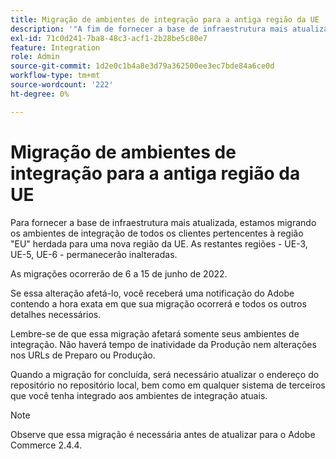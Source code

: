 ```yaml
---
title: Migração de ambientes de integração para a antiga região da UE
description: '"A fim de fornecer a base de infraestrutura mais atualizada, estamos migrando os ambientes de integração de todos os clientes pertencentes à região "EU" herdada para uma nova região da UE. O restante das regiões &ndash; EU-3, EU-5, EU-6 &ndash; permanecerão as mesmas.  '''
exl-id: 71c0d241-7ba8-48c3-acf1-2b28be5c80e7
feature: Integration
role: Admin
source-git-commit: 1d2e0c1b4a8e3d79a362500ee3ec7bde84a6ce0d
workflow-type: tm+mt
source-wordcount: '222'
ht-degree: 0%

---
```


# Migração de ambientes de integração para a antiga região da UE

Para fornecer a base de infraestrutura mais atualizada, estamos migrando os ambientes de integração de todos os clientes pertencentes à região &quot;EU&quot; herdada para uma nova região da UE. As restantes regiões - UE-3, UE-5, UE-6 - permanecerão inalteradas.

As migrações ocorrerão de 6 a 15 de junho de 2022.

Se essa alteração afetá-lo, você receberá uma notificação do Adobe contendo a hora exata em que sua migração ocorrerá e todos os outros detalhes necessários.

Lembre-se de que essa migração afetará somente seus ambientes de integração. Não haverá tempo de inatividade da Produção nem alterações nos URLs de Preparo ou Produção.

Quando a migração for concluída, será necessário atualizar o endereço do repositório no repositório local, bem como em qualquer sistema de terceiros que você tenha integrado aos ambientes de integração atuais.

>[!NOTE]
>
>Observe que essa migração é necessária antes de atualizar para o Adobe Commerce 2.4.4.
